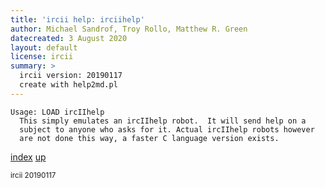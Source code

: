 ```yaml
---
title: 'ircii help: irciihelp'
author: Michael Sandrof, Troy Rollo, Matthew R. Green
datecreated: 3 August 2020
layout: default
license: ircii
summary: >
  ircii version: 20190117
  create with help2md.pl
---
```

```
Usage: LOAD ircIIhelp
  This simply emulates an ircIIhelp robot.  It will send help on a 
  subject to anyone who asks for it. Actual ircIIhelp robots however
  are not done this way, a faster C language version exists.
```

[index](index.html)
[up](..)

<small> ircii 20190117 </small>
